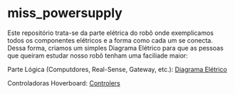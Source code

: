 # miss_powersupply


Este repositório trata-se da parte elétrica do robô onde exemplicamos todos os componentes elétricos e a forma como cada um se conecta. Dessa forma, criamos um simples Diagrama Elétrico para que as pessoas que queiram estudar nosso robô tenham uma faciliade maior:

Parte Lógica (Computdores, Real-Sense, Gateway, etc.): [Diagrama Elétrico](https://github.com/Pequi-Mecanico-Home/miss_powersupply/blob/dev/Diagram_Electric.svg)

Controladoras Hoverboard: [Controlers](https://raw.githubusercontent.com/Pequi-Mecanico-Home/miss_powersupply/d57c1f15877f3b21124b65898d1d61d6f7b9d789/Hovers_PowerSuplly.svg)
